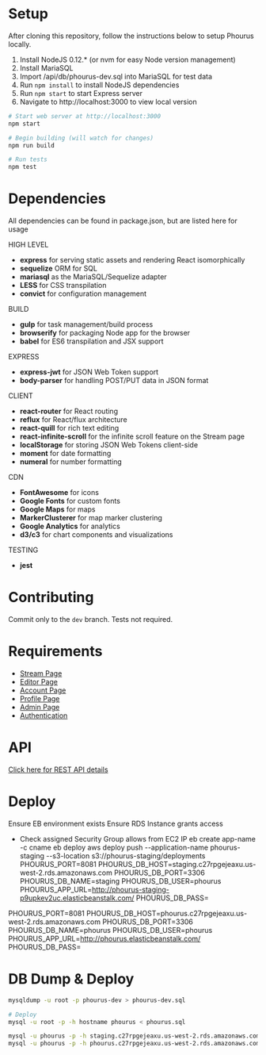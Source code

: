 # Setup
After cloning this repository, follow the instructions below to setup Phourus locally.

1. Install NodeJS 0.12.* (or nvm for easy Node version management)
2. Install MariaSQL
3. Import /api/db/phourus-dev.sql into MariaSQL for test data
4. Run `npm install` to install NodeJS dependencies
5. Run `npm start` to start Express server
6. Navigate to http://localhost:3000 to view local version

```bash
# Start web server at http://localhost:3000
npm start

# Begin building (will watch for changes)
npm run build

# Run tests
npm test
```

# Dependencies
All dependencies can be found in package.json, but are listed here for usage

HIGH LEVEL
- **express** for serving static assets and rendering React isomorphically
- **sequelize** ORM for SQL
- **mariasql** as the MariaSQL/Sequelize adapter
- **LESS** for CSS transpilation
- **convict** for configuration management

BUILD
- **gulp** for task management/build process
- **browserify** for packaging Node app for the browser
- **babel** for ES6 transpilation and JSX support

EXPRESS
- **express-jwt** for JSON Web Token support
- **body-parser** for handling POST/PUT data in JSON format

CLIENT
- **react-router** for React routing
- **reflux** for React/flux architecture
- **react-quill** for rich text editing
- **react-infinite-scroll** for the infinite scroll feature on the Stream page
- **localStorage** for storing JSON Web Tokens client-side
- **moment** for date formatting
- **numeral** for number formatting

CDN
- **FontAwesome** for icons
- **Google Fonts** for custom fonts
- **Google Maps** for maps
- **MarkerClusterer** for map marker clustering
- **Google Analytics** for analytics
- **d3/c3** for chart components and visualizations

TESTING
- **jest**

# Contributing
Commit only to the `dev` branch. Tests not required.

# Requirements
- [Stream Page](/docs/requirements/stream.md)
- [Editor Page](/docs/requirements/editor.md)
- [Account Page](/docs/requirements/account.md)
- [Profile Page](/docs/requirements/profile.md)
- [Admin Page](/docs/requirements/admin.md)
- [Authentication](/docs/requirements/authentication.md)

# API
[Click here for REST API details](/docs/api.md)

# Deploy
Ensure EB environment exists
Ensure RDS Instance grants access
- Check assigned Security Group allows from EC2 IP
eb create app-name -c cname
eb deploy
aws deploy push --application-name phourus-staging --s3-location s3://phourus-staging/deployments
PHOURUS_PORT=8081 PHOURUS_DB_HOST=staging.c27rpgejeaxu.us-west-2.rds.amazonaws.com PHOURUS_DB_PORT=3306 PHOURUS_DB_NAME=staging PHOURUS_DB_USER=phourus PHOURUS_APP_URL=http://phourus-staging-p9upkev2uc.elasticbeanstalk.com/ PHOURUS_DB_PASS=

PHOURUS_PORT=8081 PHOURUS_DB_HOST=phourus.c27rpgejeaxu.us-west-2.rds.amazonaws.com PHOURUS_DB_PORT=3306 PHOURUS_DB_NAME=phourus PHOURUS_DB_USER=phourus PHOURUS_APP_URL=http://phourus.elasticbeanstalk.com/ PHOURUS_DB_PASS=

# DB Dump & Deploy
```bash
mysqldump -u root -p phourus-dev > phourus-dev.sql

# Deploy
mysql -u root -p -h hostname phourus < phourus.sql

mysql -u phourus -p -h staging.c27rpgejeaxu.us-west-2.rds.amazonaws.com staging < phourus-dev.sql
mysql -u phourus -p -h phourus.c27rpgejeaxu.us-west-2.rds.amazonaws.com phourus < phourus-dev.sql
```
